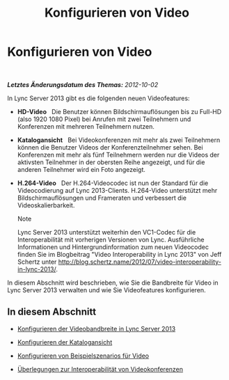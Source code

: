 ﻿---
title: Konfigurieren von Video
TOCTitle: Konfigurieren von Video
ms:assetid: dadfb7f3-dfd6-4847-b137-17dacafd7368
ms:mtpsurl: https://technet.microsoft.com/de-de/library/JJ205307(v=OCS.15)
ms:contentKeyID: 49295603
ms.date: 05/19/2016
mtps_version: v=OCS.15
ms.translationtype: HT
---

# Konfigurieren von Video

 

_**Letztes Änderungsdatum des Themas:** 2012-10-02_

In Lync Server 2013 gibt es die folgenden neuen Videofeatures:

  - **HD-Video**   Die Benutzer können Bildschirmauflösungen bis zu Full-HD (also 1920 1080 Pixel) bei Anrufen mit zwei Teilnehmern und Konferenzen mit mehreren Teilnehmern nutzen.

  - **Katalogansicht**   Bei Videokonferenzen mit mehr als zwei Teilnehmern können die Benutzer Videos der Konferenzteilnehmer sehen. Bei Konferenzen mit mehr als fünf Teilnehmern werden nur die Videos der aktivsten Teilnehmer in der obersten Reihe angezeigt, und für die anderen Teilnehmer wird ein Foto angezeigt.

  - **H.264-Video**   Der H.264-Videocodec ist nun der Standard für die Videocodierung auf Lync 2013-Clients. H.264-Video unterstützt mehr Bildschirmauflösungen und Frameraten und verbessert die Videoskalierbarkeit.
    

    > [!NOTE]
    > Lync Server 2013 unterstützt weiterhin den VC1-Codec für die Interoperabilität mit vorherigen Versionen von Lync. Ausführliche Informationen und Hintergrundinformation zum neuen Videocodec finden Sie im Blogbeitrag "Video Interoperability in Lync&nbsp;2013" von Jeff Schertz unter <A class=uri href="http://blog.schertz.name/2012/07/video-interoperability-in-lync-2013/">http://blog.schertz.name/2012/07/video-interoperability-in-lync-2013/</A>.



In diesem Abschnitt wird beschrieben, wie Sie die Bandbreite für Video in Lync Server 2013 verwalten und wie Sie Videofeatures konfigurieren.

## In diesem Abschnitt

  - [Konfigurieren der Videobandbreite in Lync Server 2013](lync-server-2013-configuring-video-bandwidth.md)

  - [Konfigurieren der Katalogansicht](lync-server-2013-configuring-gallery-view.md)

  - [Konfigurieren von Beispielszenarios für Video](lync-server-2013-configuring-video-example-scenarios.md)

  - [Überlegungen zur Interoperabilität von Videokonferenzen](lync-server-2013-interoperability-considerations-for-video-conferencing.md)

